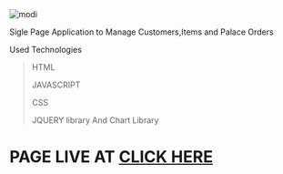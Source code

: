 <img src="https://i.ibb.co/nc8kydD/modi.png" alt="modi" border="0">

Sigle Page Application to Manage Customers,Items and Palace Orders

Used Technologies

>HTML
>
>JAVASCRIPT
>
>CSS
>
>JQUERY library And Chart Library
>

<h1>PAGE LIVE AT <a href="https://pasindusampath.github.io/WEB-POS-SYSTEM-FRONTEND/">CLICK HERE</a></h1>
